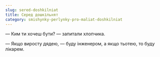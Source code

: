 ```yaml
---
slug: sered-doshkilniat
title: Серед дошкільнят
category: smishynky-perlynky-pro-maliat-doshkilniat
---
```

— Ким ти хочеш бути? — запитали хлопчика.

— Якщо виросту дядею, — буду інженером, а якщо тьотею, то буду лікарем.
